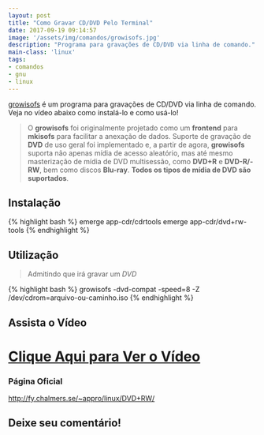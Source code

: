 ```yaml
---
layout: post
title: "Como Gravar CD/DVD Pelo Terminal"
date: 2017-09-19 09:14:57
image: '/assets/img/comandos/growisofs.jpg'
description: "Programa para gravações de CD/DVD via linha de comando."
main-class: 'linux'
tags:
- comandos
- gnu
- linux
---
```


[growisofs](https://en.wikipedia.org/wiki/Dvd%2Brw-tools) é um programa para gravações de CD/DVD via linha de comando. Veja no vídeo abaixo como instalá-lo e como usá-lo!

> O __growisofs__ foi originalmente projetado como um __frontend__ para __mkisofs__ para facilitar a anexação de dados. Suporte de gravação de __DVD__ de uso geral foi implementado e, a partir de agora, __growisofs__ suporta não apenas mídia de acesso aleatório, mas até mesmo masterização de mídia de DVD multisessão, como __DVD+R__ e __DVD-R/-RW__, bem como discos __Blu-ray__. __Todos os tipos de mídia de DVD são suportados__.

## Instalação
{% highlight bash %}
emerge app-cdr/cdrtools
emerge app-cdr/dvd+rw-tools
{% endhighlight %}

## Utilização

> Admitindo que irá gravar um _DVD_

{% highlight bash %}
growisofs -dvd-compat -speed=8 -Z /dev/cdrom=arquivo-ou-caminho.iso
{% endhighlight %}

## Assista o Vídeo

# [Clique Aqui para Ver o Vídeo](https://www.youtube.com/watch?v=5o4X6OaAm4Y)


### Página Oficial
<http://fy.chalmers.se/~appro/linux/DVD+RW/>

## Deixe seu comentário!

<script async src="https://pagead2.googlesyndication.com/pagead/js/adsbygoogle.js"></script>

<!-- Informat -->
<ins class="adsbygoogle"
 style="display:block"
 data-ad-client="ca-pub-2838251107855362"
 data-ad-slot="2327980059"
 data-ad-format="auto"
 data-full-width-responsive="true"></ins>

<script>
(adsbygoogle = window.adsbygoogle || []).push({});
</script>

